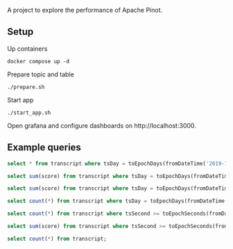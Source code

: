 A project to explore the performance of Apache Pinot.

## Setup

Up containers
```
docker compose up -d
```

Prepare topic and table
```
./prepare.sh
```

Start app
```
./start_app.sh
```

Open grafana and configure dashboards on http://localhost:3000.

## Example queries

```sql
select * from transcript where tsDay = toEpochDays(fromDateTime('2019-10-24', 'yyyy-MM-dd'));

select sum(score) from transcript where tsDay = toEpochDays(fromDateTime('2019-10-24', 'yyyy-MM-dd')) and gender = 'Female';

select sum(score) from transcript where tsDay = toEpochDays(fromDateTime('2022-08-17', 'yyyy-MM-dd')) and gender = 'Female';

select count(*) from transcript where tsDay = toEpochDays(fromDateTime('2022-08-17', 'yyyy-MM-dd')) and gender = 'Female';

select count(*) from transcript where tsSecond >= toEpochSeconds(fromDateTime('2022-08-18 18:45:40', 'yyyy-MM-dd HH:mm:ss')) and tsSecond <= toEpochSeconds(fromDateTime('2022-08-18 18:45:50', 'yyyy-MM-dd HH:mm:ss')) and studentID = 5299;

select sum(score) from transcript where tsSecond >= toEpochSeconds(fromDateTime('2022-08-18 18:45:40', 'yyyy-MM-dd HH:mm:ss')) and tsSecond <= toEpochSeconds(fromDateTime('2022-08-18 18:45:50', 'yyyy-MM-dd HH:mm:ss')) and studentID = 5299;

select count(*) from transcript;
```
